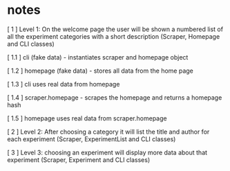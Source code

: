 # notes

[ 1 ] Level 1: On the welcome page the user will be shown a numbered list of all the experiment categories with a short description (Scraper, Homepage and CLI classes)

  [ 1.1 ] cli (fake data) - instantiates scraper and homepage object

  [ 1.2 ] homepage (fake data) - stores all data from the home page

  [ 1.3 ] cli uses real data from homepage

  [ 1.4 ] scraper.homepage - scrapes the homepage and returns a homepage hash

  [ 1.5 ] homepage uses real data from scraper.homepage

[ 2 ] Level 2: After choosing a category it will list the title and author for each experiment (Scraper, ExperimentList and CLI classes)

[ 3 ] Level 3: choosing an experiment will display more data about that experiment (Scraper, Experiment and CLI classes)
